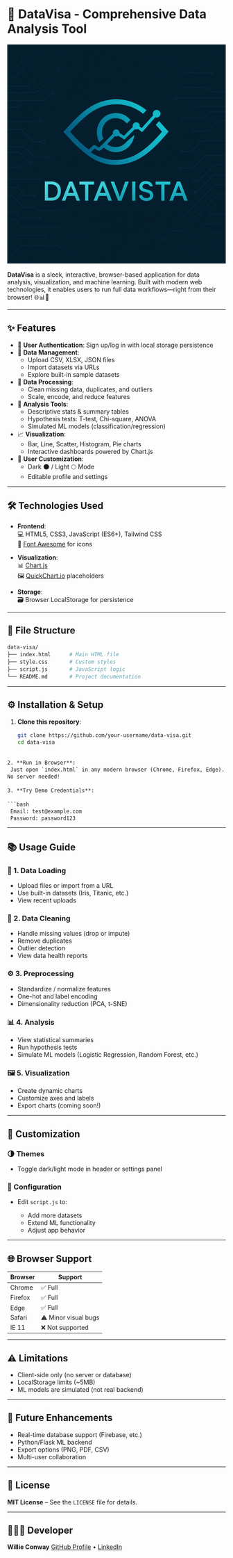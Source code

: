 
# 🚀 DataVisa - Comprehensive Data Analysis Tool

![DataVisa Screenshot](https://github.com/Willie-Conway/DataVista-App/blob/62b22806b37009186f100531f50769ed98517397/assets/DataVista.png)

**DataVisa** is a sleek, interactive, browser-based application for data analysis, visualization, and machine learning. Built with modern web technologies, it enables users to run full data workflows—right from their browser! 🌐📊🧠

---

## ✨ Features

- 🔐 **User Authentication**: Sign up/log in with local storage persistence
- 📁 **Data Management**:
  - Upload CSV, XLSX, JSON files
  - Import datasets via URLs
  - Explore built-in sample datasets
- 🧹 **Data Processing**:
  - Clean missing data, duplicates, and outliers
  - Scale, encode, and reduce features
- 🧪 **Analysis Tools**:
  - Descriptive stats & summary tables
  - Hypothesis tests: T-test, Chi-square, ANOVA
  - Simulated ML models (classification/regression)
- 📈 **Visualization**:
  - Bar, Line, Scatter, Histogram, Pie charts
  - Interactive dashboards powered by Chart.js
- 👤 **User Customization**:
  - Dark 🌑 / Light 🌕 Mode
  - Editable profile and settings

---

## 🛠️ Technologies Used

- **Frontend**:  
  💻 HTML5, CSS3, JavaScript (ES6+), Tailwind CSS  
  🎨 [Font Awesome](https://fontawesome.com/) for icons  

- **Visualization**:  
  📊 [Chart.js](https://www.chartjs.org/)  
  🖼️ [QuickChart.io](https://quickchart.io/) placeholders

- **Storage**:  
  🗃️ Browser LocalStorage for persistence

---

## 📁 File Structure

```bash
data-visa/
├── index.html      # Main HTML file
├── style.css       # Custom styles
├── script.js       # JavaScript logic
└── README.md       # Project documentation

```

---

## ⚙️ Installation & Setup

1. **Clone this repository**:
   ```bash
   git clone https://github.com/your-username/data-visa.git
   cd data-visa
  ```

2. **Run in Browser**:
   Just open `index.html` in any modern browser (Chrome, Firefox, Edge). No server needed!

3. **Try Demo Credentials**:

```bash
   Email: test@example.com  
   Password: password123
```

---

## 📚 Usage Guide

### 📂 1. Data Loading

* Upload files or import from a URL
* Use built-in datasets (Iris, Titanic, etc.)
* View recent uploads

### 🧼 2. Data Cleaning

* Handle missing values (drop or impute)
* Remove duplicates
* Outlier detection
* View data health reports

### ⚙️ 3. Preprocessing

* Standardize / normalize features
* One-hot and label encoding
* Dimensionality reduction (PCA, t-SNE)

### 📊 4. Analysis

* View statistical summaries
* Run hypothesis tests
* Simulate ML models (Logistic Regression, Random Forest, etc.)

### 🖼️ 5. Visualization

* Create dynamic charts
* Customize axes and labels
* Export charts (coming soon!)

---

## 🎨 Customization

### 🌗 Themes

* Toggle dark/light mode in header or settings panel

### 🧪 Configuration

* Edit `script.js` to:

  * Add more datasets
  * Extend ML functionality
  * Adjust app behavior

---

## 🌐 Browser Support

| Browser | Support              |
| ------- | -------------------- |
| Chrome  | ✅ Full               |
| Firefox | ✅ Full               |
| Edge    | ✅ Full               |
| Safari  | ⚠️ Minor visual bugs |
| IE 11   | ❌ Not supported      |

---

## ⚠️ Limitations

* Client-side only (no server or database)
* LocalStorage limits (\~5MB)
* ML models are simulated (not real backend)

---

## 🔮 Future Enhancements

* Real-time database support (Firebase, etc.)
* Python/Flask ML backend
* Export options (PNG, PDF, CSV)
* Multi-user collaboration

---

## 📜 License

**MIT License** – See the `LICENSE` file for details.

---

## 👨🏿‍💻 Developer

**Willie Conway**
[GitHub Profile](https://github.com/Willie-Conway) • [LinkedIn](https://linkedin.com/in/willieconway)


